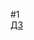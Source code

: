 #1  
  [ДЗ](https://docs.google.com/document/d/1VVuN8gFfYZYwDpla7nYQ5OyiqJXznpnI60Fsxs3oGw4/edit?usp=share_link)  
